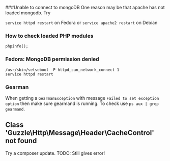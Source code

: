 ###Unable to connect to mongoDB
One reason may be that apache has not loaded mongodb. Try

`service httpd restart` on Fedora or `service apache2 restart` on Debian

### How to check loaded PHP modules

```
phpinfo();
```

### Fedora: MongoDB permission denied
```
/usr/sbin/setsebool -P httpd_can_network_connect 1
service httpd restart
```
### Gearman
When getting a `GearmanException` with message `Failed to set exception option` then make sure gearmand is running. To check use `ps aux | grep gearmand`.

##  Class 'Guzzle\Http\Message\Header\CacheControl' not found
Try a composer update. TODO: Still gives error!
